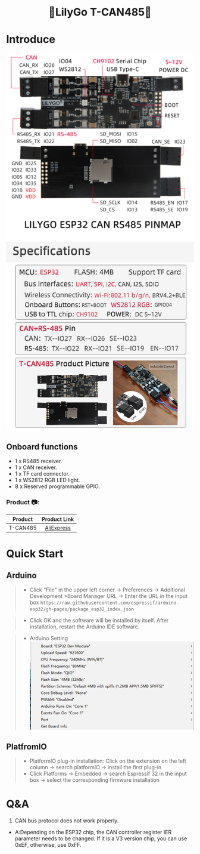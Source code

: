 <h1 align = "center">🌟LilyGo T-CAN485🌟</h1>

# Introduce
![](img/T-CAN485-PINMAP1-EN.jpg)
![](img/T-CAN485-DETAIL1-EN.jpg)

## Onboard functions
- 1 x RS485 receiver.
- 1 x CAN receiver.
- 1 x TF card connector.
- 1 x WS2812 RGB LED light.
- 8 x Reserved programmable GPIO.

<h3 align = "left">Product 📷:</h3>

|  Product |  Product Link |
| :--------: | :---------: |
| T-CAN485 |  [AliExpress](https://pt.aliexpress.com/item/1005003624034092.html)   |


# Quick Start
## Arduino 
>- Click "File" in the upper left corner -> Preferences -> Additional Development >Board Manager URL -> Enter the URL in the input box
> `https://raw.githubusercontent.com/espressif/arduino-esp32/gh-pages/package_esp32_index.json`

>-  Click OK and the software will be installed by itself. After installation, restart the Arduino IDE software.

>- Arduino Setting ![img](img/arduino_setting.png)


## PlatfromIO
> - PlatformIO plug-in installation: Click on the extension on the left column -> search platformIO -> install the first plug-in
> - Click Platforms -> Embedded -> search Espressif 32 in the input box -> select the corresponding firmware installation


# Q&A
1. CAN bus protocol does not work properly.

- A:Depending on the ESP32 chip, the CAN controller register IER parameter needs to be changed. If it is a V3 version chip, you can use 0xEF, otherwise, use 0xFF.

